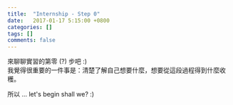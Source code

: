 ```yaml
---
title:  "Internship - Step 0"
date:   2017-01-17 5:15:00 +0800
categories: []
tags: []
comments: false
---
```


來聊聊實習的第零 (?) 步吧 :)  
我覺得很重要的一件事是：清楚了解自己想要什麼，想要從這段過程得到什麼收穫。

所以 ... let's begin shall we? :)